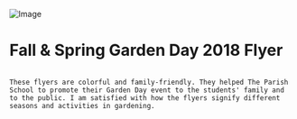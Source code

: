 ![Image](http://stellalimuel.com/img/portfolios/print/7A.jpg)

# Fall & Spring Garden Day 2018 Flyer
```Here are flyers that I created for The Parish School's Fall and Spring Garden Day in Houston in 2017 and 2018.

These flyers are colorful and family-friendly. They helped The Parish School to promote their Garden Day event to the students' family and to the public. I am satisfied with how the flyers signify different seasons and activities in gardening.
